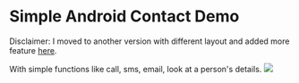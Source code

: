 # Simple Android Contact Demo

Disclaimer: I moved to another version with different layout and added more feature [here](https://github.com/VoLuong/Android-Contact-Example-2).

With simple functions like call, sms, email, look at a person's details.
![](http://imgur.com/Ivu01wb.png)